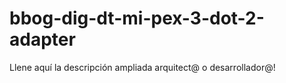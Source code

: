 # bbog-dig-dt-mi-pex-3-dot-2-adapter
Llene aquí la descripción ampliada arquitect@ o desarrollador@!

